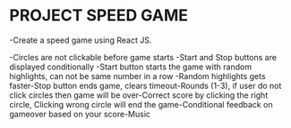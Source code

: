 # PROJECT SPEED GAME
-Create a speed game using React JS.

-Circles are not clickable  before game starts
-Start and Stop buttons are displayed conditionally
-Start button starts the game with random highlights, can not be same number in a row
-Random highlights gets faster-Stop button ends game, clears timeout-Rounds (1-3), if user do not click circles then game will be over-Correct score by clicking the right circle, Clicking wrong circle will end the game-Conditional feedback on gameover based on your score-Music

